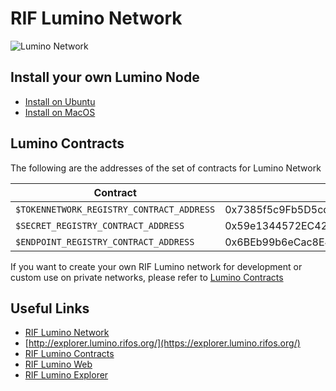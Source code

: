 # RIF Lumino Network


![Lumino Network](Lumino.png?raw=true "RIF Lumino Network")


## Install your own Lumino Node

* [Install on Ubuntu](docs/0.0.3/install_ubuntu.md)
* [Install on MacOS](docs/0.0.3/install_macos.md)

## Lumino Contracts

The following are the addresses of the set of contracts for Lumino Network 



| Contract                                | TestNet                                    | MainNet        |
|-----------------------------------------|--------------------------------------------|----------------|
| `$TOKENNETWORK_REGISTRY_CONTRACT_ADDRESS` | 0x7385f5c9Fb5D5cd11b689264756A847359d2FDc7 | 0x5bE08F3AAD3AB1214be82f3E4FFD0B214Fd4653B  |
| `$SECRET_REGISTRY_CONTRACT_ADDRESS`       | 0x59e1344572EC42BB0BB95046E07d6509Bc737b57 | 0x30aabDd1f2A31c5faEDD8B9328F3294a7D7D7DF7  |
| `$ENDPOINT_REGISTRY_CONTRACT_ADDRESS`     | 0x6BEb99b6eCac8E4E2EdeC141042135D0dD8F15c1 | 0xDd9Df254972a61898E125FDd3Cbe235Bec565f8e |


If you want to create your own RIF Lumino network for development or custom use on private networks, please refer to [Lumino Contracts](https://github.com/rsksmart/lumino-contracts)



## Useful Links

* [RIF Lumino Network](https://developers.rsk.co/rif/lumino/)
* [http://explorer.lumino.rifos.org/](https://explorer.lumino.rifos.org/)
* [RIF Lumino Contracts](https://github.com/rsksmart/lumino-contracts) 
* [RIF Lumino Web](https://github.com/rsksmart/lumino-web) 
* [RIF Lumino Explorer](https://github.com/rsksmart/lumino-explorer) 

